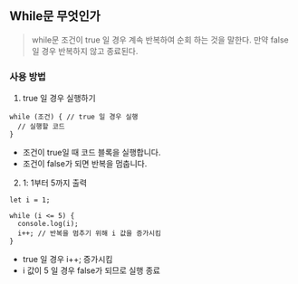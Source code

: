 ## While문 무엇인가
> while문 조건이 true 일 경우 계속 반복하여 순회 하는 것을 말한다. 만약 false 일 경우 반복하지 않고 종료된다.

### 사용 방법

1. true 일 경우 실행하기 
```
while (조건) { // true 일 경우 실행
  // 실행할 코드
}
```
+ 조건이 true일 때 코드 블록을 실행합니다.
+ 조건이 false가 되면 반복을 멈춥니다.

2. 1: 1부터 5까지 출력
```
let i = 1;

while (i <= 5) {
  console.log(i);
  i++; // 반복을 멈추기 위해 i 값을 증가시킴
}

```
+ true 일 경우 i++; 증가시킴
+ i 값이 5 일 경우 false가 되므로 실행 종료 


   





